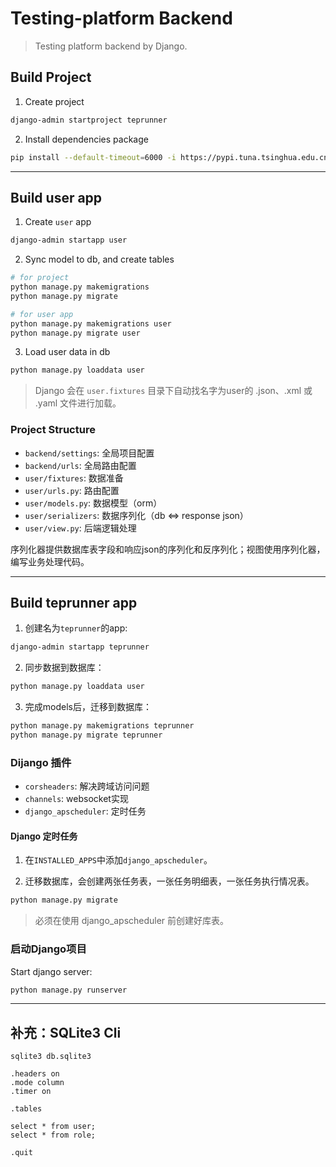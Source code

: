# Testing-platform Backend

> Testing platform backend by Django.

## Build Project

1. Create project

```sh
django-admin startproject teprunner
```

2. Install dependencies package

```sh
pip install --default-timeout=6000 -i https://pypi.tuna.tsinghua.edu.cn/simple -r requirements.txt
```

------

## Build user app

1. Create `user` app

```sh
django-admin startapp user
```

2. Sync model to db, and create tables

```sh
# for project
python manage.py makemigrations
python manage.py migrate

# for user app
python manage.py makemigrations user
python manage.py migrate user
```

3. Load user data in db

```sh
python manage.py loaddata user
```

> Django 会在 `user.fixtures` 目录下自动找名字为user的 .json、.xml 或 .yaml 文件进行加载。

### Project Structure

- `backend/settings`: 全局项目配置
- `backend/urls`: 全局路由配置
- `user/fixtures`: 数据准备
- `user/urls.py`: 路由配置
- `user/models.py`: 数据模型（orm）
- `user/serializers`: 数据序列化（db <=> response json）
- `user/view.py`: 后端逻辑处理

序列化器提供数据库表字段和响应json的序列化和反序列化；视图使用序列化器，编写业务处理代码。

------

## Build teprunner app

1. 创建名为`teprunner`的app:

```sh
django-admin startapp teprunner
```

2. 同步数据到数据库：

```sh
python manage.py loaddata user
```

3. 完成models后，迁移到数据库：

```sh
python manage.py makemigrations teprunner
python manage.py migrate teprunner
```

### Dijango 插件

- `corsheaders`: 解决跨域访问问题
- `channels`: websocket实现
- `django_apscheduler`: 定时任务

#### Django 定时任务

1. 在`INSTALLED_APPS`中添加`django_apscheduler`。

2. 迁移数据库，会创建两张任务表，一张任务明细表，一张任务执行情况表。

```sh
python manage.py migrate
```

> 必须在使用 django_apscheduler 前创建好库表。

### 启动Django项目

Start django server:

```sh
python manage.py runserver
```

------

## 补充：SQLite3 Cli

```text
sqlite3 db.sqlite3

.headers on
.mode column
.timer on

.tables

select * from user;
select * from role;

.quit
```

